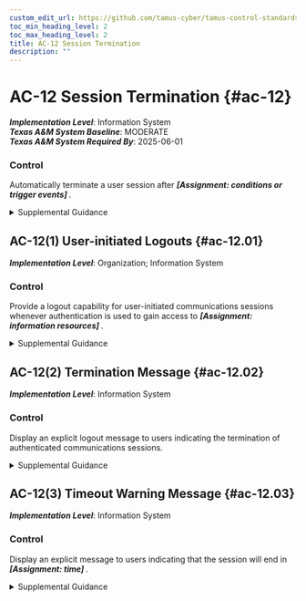 ```yaml
---
custom_edit_url: https://github.com/tamus-cyber/tamus-control-standards/tree/main/content/tamus.edu/TAMUS_profile.yaml
toc_min_heading_level: 2
toc_max_heading_level: 2
title: AC-12 Session Termination
description: ""
---
```


# AC-12 Session Termination {#ac-12}

_**Implementation Level**_: Information System\
_**Texas A&M System Baseline**_: MODERATE\
_**Texas A&M System Required By**_: 2025-06-01

### Control

Automatically terminate a user session after <strong title="ac-12_odp"> <em>[Assignment: conditions or trigger events]</em> </strong>.


<details><summary>Supplemental Guidance</summary>Session termination addresses the termination of user-initiated logical sessions (in contrast to [SC-10](/catalog/sc/sc-10) , which addresses the termination of network connections associated with communications sessions (i.e., network disconnect)). A logical session (for local, network, and remote access) is initiated whenever a user (or process acting on behalf of a user) accesses an organizational system. Such user sessions can be terminated without terminating network sessions. Session termination ends all processes associated with a user’s logical session except for those processes that are specifically created by the user (i.e., session owner) to continue after the session is terminated. Conditions or trigger events that require automatic termination of the session include organization-defined periods of user inactivity, targeted responses to certain types of incidents, or time-of-day restrictions on system use.</details>


## AC-12(1) User-initiated Logouts {#ac-12.01}

_**Implementation Level**_: Organization; Information System

### Control

Provide a logout capability for user-initiated communications sessions whenever authentication is used to gain access to <strong title="ac-12.01_odp"> <em>[Assignment: information resources]</em> </strong>.


<details><summary>Supplemental Guidance</summary>Information resources to which users gain access via authentication include local workstations, databases, and password-protected websites or web-based services.</details>


## AC-12(2) Termination Message {#ac-12.02}

_**Implementation Level**_: Information System

### Control

Display an explicit logout message to users indicating the termination of authenticated communications sessions.


<details><summary>Supplemental Guidance</summary>Logout messages for web access can be displayed after authenticated sessions have been terminated. However, for certain types of sessions, including file transfer protocol (FTP) sessions, systems typically send logout messages as final messages prior to terminating sessions.</details>


## AC-12(3) Timeout Warning Message {#ac-12.03}

_**Implementation Level**_: Information System

### Control

Display an explicit message to users indicating that the session will end in <strong title="ac-12.03_odp"> <em>[Assignment: time]</em> </strong>.


<details><summary>Supplemental Guidance</summary>To increase usability, notify users of pending session termination and prompt users to continue the session. The pending session termination time period is based on the parameters defined in the [AC-12](/catalog/ac/ac-12) base control.</details>
